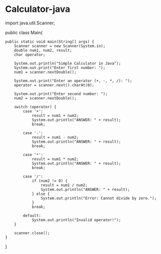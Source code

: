 # Calculator-java

import java.util.Scanner;

public class Main{

    public static void main(String[] args) {
        Scanner scanner = new Scanner(System.in);
        double num1, num2, result;
        char operator;

        System.out.println("Simple Calculator in Java");
        System.out.print("Enter first number: ");
        num1 = scanner.nextDouble();

        System.out.print("Enter an operator (+, -, *, /): ");
        operator = scanner.next().charAt(0);

        System.out.print("Enter second number: ");
        num2 = scanner.nextDouble();

        switch (operator) {
            case '+':
                result = num1 + num2;
                System.out.println("ANSWER: " + result);
                break;

            case '-':
                result = num1 - num2;
                System.out.println("ANSWER: " + result);
                break;

            case '*':
                result = num1 * num2;
                System.out.println("ANSWER: " + result);
                break;

            case '/':
                if (num2 != 0) {
                    result = num1 / num2;
                    System.out.println("ANSWER: " + result);
                } else {
                    System.out.println("Error: Cannot divide by zero.");
                }
                break;

            default:
                System.out.println("Invalid operator!");
        }

        scanner.close();
    }
}
